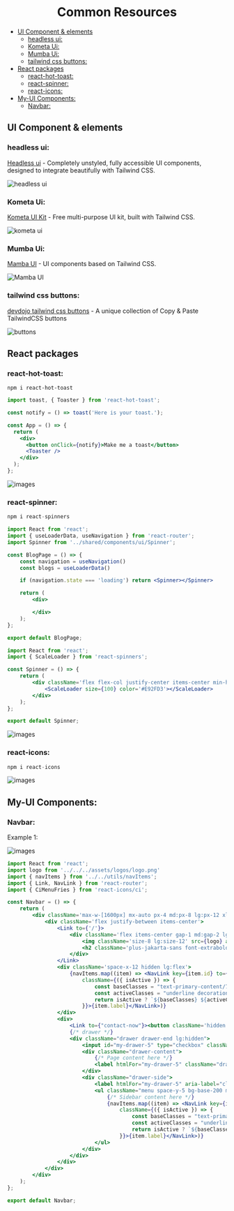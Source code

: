 <h1 align="center">Common Resources</h1>

- [UI Component \& elements](#ui-component--elements)
  - [headless ui:](#headless-ui)
  - [Kometa Ui:](#kometa-ui)
  - [Mumba Ui:](#mumba-ui)
  - [tailwind css buttons:](#tailwind-css-buttons)
- [React packages](#react-packages)
  - [react-hot-toast:](#react-hot-toast)
  - [react-spinner:](#react-spinner)
  - [react-icons:](#react-icons)
- [My-UI Components:](#my-ui-components)
  - [Navbar:](#navbar)

## UI Component & elements

### headless ui:
[Headless ui](https://headlessui.com/) - Completely unstyled, fully accessible UI components, designed to integrate beautifully with Tailwind CSS.

![headless ui](./assets/images/headless-ui.png)

### Kometa Ui:
[Kometa UI Kit](https://kitwind.io/products/kometa/components) - Free multi-purpose UI kit, built with Tailwind CSS.

![kometa ui](./assets/images/kometa-ui.png)

### Mumba Ui:
[Mamba UI](https://mambaui.com/components) - UI components based on Tailwind CSS.

![Mamba UI](./assets/images/mumba-ui.png)

### tailwind css buttons:

[devdojo tailwind css buttons](https://devdojo.com/tailwindcss/buttons#) - A unique collection of Copy & Paste TailwindCSS buttons 

![buttons](./assets/images/tailwind-css-buttons.png)


## React packages 

### react-hot-toast:

```
npm i react-hot-toast
```

```jsx
import toast, { Toaster } from 'react-hot-toast';

const notify = () => toast('Here is your toast.');

const App = () => {
  return (
    <div>
      <button onClick={notify}>Make me a toast</button>
      <Toaster />
    </div>
  );
};
```

![images](./assets/images/react-hot-toast.png)


### react-spinner:

```jsx
npm i react-spinners
```


```jsx
import React from 'react';
import { useLoaderData, useNavigation } from 'react-router';
import Spinner from '../shared/components/ui/Spinner';

const BlogPage = () => {
    const navigation = useNavigation()
    const blogs = useLoaderData()

    if (navigation.state === 'loading') return <Spinner></Spinner>

    return (
        <div>

        </div>
    );
};

export default BlogPage;
```


```jsx
import React from 'react';
import { ScaleLoader } from 'react-spinners';

const Spinner = () => {
    return (
        <div className='flex flex-col justify-center items-center min-h-[calc(100vh-120px)]'>
            <ScaleLoader size={100} color='#E92FD3'></ScaleLoader>
        </div>
    );
};

export default Spinner;
```

![images](./assets/images/react-spinner.png)


### react-icons:

```jsx
npm i react-icons
```

![images](./assets/images/react-icons.png)

## My-UI Components:

### Navbar:

Example 1: 

![images](/assets/images/navbar-1.png)

```jsx
import React from 'react';
import logo from '../../../assets/logos/logo.png'
import { navItems } from '../../utils/navItems';
import { Link, NavLink } from 'react-router';
import { CiMenuFries } from 'react-icons/ci';

const Navbar = () => {
    return (
        <div className='max-w-[1600px] mx-auto px-4 md:px-8 lg:px-12 xl:px-[160px] py-7 border-b border-primary-content/5'>
            <div className='flex justify-between items-center'>
                <Link to={'/'}>
                    <div className='flex items-center gap-1 md:gap-2 lg:gap-4'>
                        <img className='size-8 lg:size-12' src={logo} alt="" />
                        <h2 className='plus-jakarta-sans font-extrabold text-2xl lg:text-[32px] text-primary-content/80'>Law.BD</h2>
                    </div>
                </Link>
                <div className='space-x-12 hidden lg:flex'>
                    {navItems.map((item) => <NavLink key={item.id} to={item.to}
                        className={({ isActive }) => {
                            const baseClasses = "text-primary-content/70 font-medium text-lg";
                            const activeClasses = "underline decoration-primary ";
                            return isActive ? `${baseClasses} ${activeClasses}` : baseClasses;
                        }}>{item.label}</NavLink>)}
                </div>
                <div>
                    <Link to={"contact-now"}><button className='hidden lg:flex btn btn-lg btn-primary rounded-[30px] text-white font-bold text-xl '>Contact Now</button></Link>
                    {/* drawer */}
                    <div className="drawer drawer-end lg:hidden">
                        <input id="my-drawer-5" type="checkbox" className="drawer-toggle" />
                        <div className="drawer-content">
                            {/* Page content here */}
                            <label htmlFor="my-drawer-5" className="drawer-button btn btn-sm"><CiMenuFries size={18} /></label>
                        </div>
                        <div className="drawer-side">
                            <label htmlFor="my-drawer-5" aria-label="close sidebar" className="drawer-overlay"></label>
                            <ul className="menu space-y-5 bg-base-200 min-h-full w-52 p-4">
                                {/* Sidebar content here */}
                                {navItems.map((item) => <NavLink key={item.id} to={item.to}
                                    className={({ isActive }) => {
                                        const baseClasses = "text-primary-content/70 font-medium text-lg";
                                        const activeClasses = "underline decoration-primary";
                                        return isActive ? `${baseClasses} ${activeClasses}` : baseClasses;
                                    }}>{item.label}</NavLink>)}
                            </ul>
                        </div>
                    </div>
                </div>
            </div>
        </div>
    );
};

export default Navbar;
```
